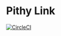 # Pithy Link

[![CircleCI](https://circleci.com/gh/parithon/PithyLink/tree/dev.svg?style=svg)](https://circleci.com/gh/parithon/PithyLink/tree/dev)
